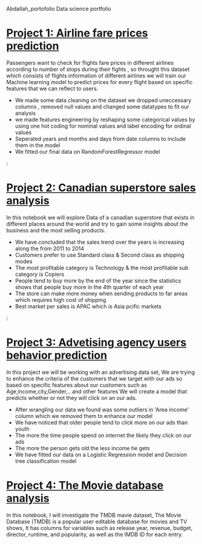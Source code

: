 Abdallah_portofolio
Data science portfolio

# [Project 1: Airline fare prices prediction](https://github.com/Aellawah/Airline-fare-prices-prediction/blob/main/Airline%20prices%20prediction.ipynb)

Passengers want to check for flights fare prices in different airlines according to number of stops during their fights , so throught this dataset which consists of flights information of different airlines we will train our Machine learning model to predict prices for every flight based on specific features that we can reflect to users.

* We made some data cleaning on the dataset we dropped uneccessary columns , removed null values and changed some datatypes to fit our analysis
* we made features engineering by reshaping some categorical values by using one hot coding for nominal values and label encoding for ordinal values
* Seperated years and months and days from date columns to include them in the model
* We fitted our final data on RandomForestRegressor model

:[](https://github.com/Aellawah/Abdallah_portofolio/blob/main/Images/WWS-AirlinesAirports-720x300.jpg)

# [Project 2: Canadian superstore sales analysis](https://github.com/Aellawah/Canadian-superstore-sales-analysis/blob/main/Canadian%20Superstore%20sales.ipynb)

In this notebook we will explore Data of a canadian superstore that exists in different places around the world and try to gain some insights about the business and the most selling products.

* We have concluded that the sales trend over the years is increasing along the from 2011 to 2014
* Customers prefer to use Standard class & Second class as shipping modes
* The most profitable category is Technology & the most profitable sub category is Copiers
* People tend to buy more by the end of the year since the statistics shows that people buy more in the 4th quarter of each year
* The store can make more money when sending products to far areas which requires high cost of shipping 
* Best market per sales is APAC which is Asia pcific markets

:[](https://github.com/Aellawah/Abdallah_portofolio/blob/main/Images/WWS-AirlinesAirports-720x300.jpg)

# [Project 3: Advetising agency users behavior prediction](https://github.com/Aellawah/Advetising-agency-users-behaviorprediction/blob/main/Advertising%20agency%20dataset.ipynb)

In this project we will be working with an advertising data set, We are trying to enhance the criteria of the customers that we target with our ads so based on specific features about our customers such as Age,income,city,Gender,.. and other features We will create a model that predicts whether or not they will click on an our ads.

* After wrangling our data we found was some outliers in 'Area income' column which we removed them to enhance our model
* We have noticed that older people tend to click more on our ads than youth
* The more the time people spend on internet the likely they click on our ads
* The more the person gets old the less income he gets
* We have fitted our data on a Logistic Regression model and Decision tree classification model

# [Project 4: The Movie database analysis](https://github.com/Aellawah/The-Movie-database-analysis-/blob/main/TMDB.ipynb)

In this notebook, I will investigate the TMDB mavie dataset, The Movie Database (TMDB) is a popular user editable database for movies and TV shows, It has columns for variables such as release year, revenue, budget, director, runtime, and popularity, as well as the IMDB ID for each entry.


